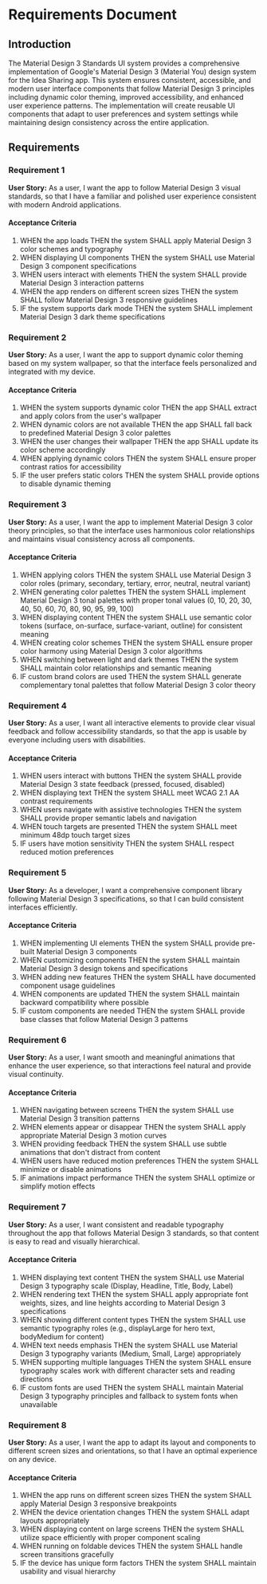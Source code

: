 # Requirements Document

## Introduction

The Material Design 3 Standards UI system provides a comprehensive implementation of Google's Material Design 3 (Material You) design system for the Idea Sharing app. This system ensures consistent, accessible, and modern user interface components that follow Material Design 3 principles including dynamic color theming, improved accessibility, and enhanced user experience patterns. The implementation will create reusable UI components that adapt to user preferences and system settings while maintaining design consistency across the entire application.

## Requirements

### Requirement 1

**User Story:** As a user, I want the app to follow Material Design 3 visual standards, so that I have a familiar and polished user experience consistent with modern Android applications.

#### Acceptance Criteria

1. WHEN the app loads THEN the system SHALL apply Material Design 3 color schemes and typography
2. WHEN displaying UI components THEN the system SHALL use Material Design 3 component specifications
3. WHEN users interact with elements THEN the system SHALL provide Material Design 3 interaction patterns
4. WHEN the app renders on different screen sizes THEN the system SHALL follow Material Design 3 responsive guidelines
5. IF the system supports dark mode THEN the system SHALL implement Material Design 3 dark theme specifications

### Requirement 2

**User Story:** As a user, I want the app to support dynamic color theming based on my system wallpaper, so that the interface feels personalized and integrated with my device.

#### Acceptance Criteria

1. WHEN the system supports dynamic color THEN the app SHALL extract and apply colors from the user's wallpaper
2. WHEN dynamic colors are not available THEN the app SHALL fall back to predefined Material Design 3 color palettes
3. WHEN the user changes their wallpaper THEN the app SHALL update its color scheme accordingly
4. WHEN applying dynamic colors THEN the system SHALL ensure proper contrast ratios for accessibility
5. IF the user prefers static colors THEN the system SHALL provide options to disable dynamic theming

### Requirement 3

**User Story:** As a user, I want the app to implement Material Design 3 color theory principles, so that the interface uses harmonious color relationships and maintains visual consistency across all components.

#### Acceptance Criteria

1. WHEN applying colors THEN the system SHALL use Material Design 3 color roles (primary, secondary, tertiary, error, neutral, neutral variant)
2. WHEN generating color palettes THEN the system SHALL implement Material Design 3 tonal palettes with proper tonal values (0, 10, 20, 30, 40, 50, 60, 70, 80, 90, 95, 99, 100)
3. WHEN displaying content THEN the system SHALL use semantic color tokens (surface, on-surface, surface-variant, outline) for consistent meaning
4. WHEN creating color schemes THEN the system SHALL ensure proper color harmony using Material Design 3 color algorithms
5. WHEN switching between light and dark themes THEN the system SHALL maintain color relationships and semantic meaning
6. IF custom brand colors are used THEN the system SHALL generate complementary tonal palettes that follow Material Design 3 color theory

### Requirement 4

**User Story:** As a user, I want all interactive elements to provide clear visual feedback and follow accessibility standards, so that the app is usable by everyone including users with disabilities.

#### Acceptance Criteria

1. WHEN users interact with buttons THEN the system SHALL provide Material Design 3 state feedback (pressed, focused, disabled)
2. WHEN displaying text THEN the system SHALL meet WCAG 2.1 AA contrast requirements
3. WHEN users navigate with assistive technologies THEN the system SHALL provide proper semantic labels and navigation
4. WHEN touch targets are presented THEN the system SHALL meet minimum 48dp touch target sizes
5. IF users have motion sensitivity THEN the system SHALL respect reduced motion preferences

### Requirement 5

**User Story:** As a developer, I want a comprehensive component library following Material Design 3 specifications, so that I can build consistent interfaces efficiently.

#### Acceptance Criteria

1. WHEN implementing UI elements THEN the system SHALL provide pre-built Material Design 3 components
2. WHEN customizing components THEN the system SHALL maintain Material Design 3 design tokens and specifications
3. WHEN adding new features THEN the system SHALL have documented component usage guidelines
4. WHEN components are updated THEN the system SHALL maintain backward compatibility where possible
5. IF custom components are needed THEN the system SHALL provide base classes that follow Material Design 3 patterns

### Requirement 6

**User Story:** As a user, I want smooth and meaningful animations that enhance the user experience, so that interactions feel natural and provide visual continuity.

#### Acceptance Criteria

1. WHEN navigating between screens THEN the system SHALL use Material Design 3 transition patterns
2. WHEN elements appear or disappear THEN the system SHALL apply appropriate Material Design 3 motion curves
3. WHEN providing feedback THEN the system SHALL use subtle animations that don't distract from content
4. WHEN users have reduced motion preferences THEN the system SHALL minimize or disable animations
5. IF animations impact performance THEN the system SHALL optimize or simplify motion effects

### Requirement 7

**User Story:** As a user, I want consistent and readable typography throughout the app that follows Material Design 3 standards, so that content is easy to read and visually hierarchical.

#### Acceptance Criteria

1. WHEN displaying text content THEN the system SHALL use Material Design 3 typography scale (Display, Headline, Title, Body, Label)
2. WHEN rendering text THEN the system SHALL apply appropriate font weights, sizes, and line heights according to Material Design 3 specifications
3. WHEN showing different content types THEN the system SHALL use semantic typography roles (e.g., displayLarge for hero text, bodyMedium for content)
4. WHEN text needs emphasis THEN the system SHALL use Material Design 3 typography variants (Medium, Small, Large) appropriately
5. WHEN supporting multiple languages THEN the system SHALL ensure typography scales work with different character sets and reading directions
6. IF custom fonts are used THEN the system SHALL maintain Material Design 3 typography principles and fallback to system fonts when unavailable

### Requirement 8

**User Story:** As a user, I want the app to adapt its layout and components to different screen sizes and orientations, so that I have an optimal experience on any device.

#### Acceptance Criteria

1. WHEN the app runs on different screen sizes THEN the system SHALL apply Material Design 3 responsive breakpoints
2. WHEN the device orientation changes THEN the system SHALL adapt layouts appropriately
3. WHEN displaying content on large screens THEN the system SHALL utilize space efficiently with proper component scaling
4. WHEN running on foldable devices THEN the system SHALL handle screen transitions gracefully
5. IF the device has unique form factors THEN the system SHALL maintain usability and visual hierarchy